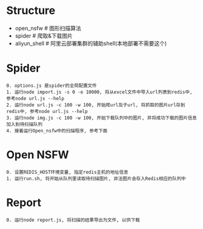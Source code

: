 # Structure
  - open_nsfw    # 图形扫描算法
  - spider       # 爬取&下载图片
  - aliyun_shell       # 阿里云部署集群的辅助shell(本地部署不需要这个)


# Spider
    0. options.js 是spider的全局配置文件
    1. 运行node import.js -s 0 -e 10000, 将从excel文件中导入url列表到redis中, 参考node url.js --help
    2. 运行node url.js -c 100 -w 100, 开始爬url及子url, 将抓取的图片url存到redis中, 参考node url.js --help
    3. 运行node img.js -c 100 -w 100, 开始下载队列中的图片, 并将成功下载的图片信息加入到待扫描队列
    4. 接着运行Open_nsfw中的扫描程序, 参考下面

# Open NSFW
    0. 设置REDIS_HOST环境变量, 指定redis主机的地址信息
    1. 运行run.sh, 将开始从队列里读取待扫描图片, 非法图片会存入Redis相应的队列中

# Report
    0. 运行node report.js, 将扫描的结果导出为文件, 以供下载
